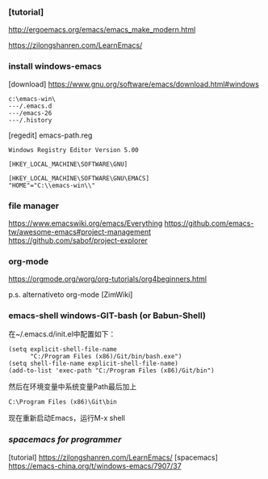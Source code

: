 ### [tutorial]

http://ergoemacs.org/emacs/emacs_make_modern.html

https://zilongshanren.com/LearnEmacs/

### install windows-emacs
[download] 
https://www.gnu.org/software/emacs/download.html#windows

```
c:\emacs-win\
---/.emacs.d
---/emacs-26
---/.history
```

[regedit] 
emacs-path.reg
```
Windows Registry Editor Version 5.00

[HKEY_LOCAL_MACHINE\SOFTWARE\GNU]

[HKEY_LOCAL_MACHINE\SOFTWARE\GNU\EMACS]
"HOME"="C:\\emacs-win\\"
```




### file manager
https://www.emacswiki.org/emacs/Everything
https://github.com/emacs-tw/awesome-emacs#project-management
https://github.com/sabof/project-explorer

### org-mode
https://orgmode.org/worg/org-tutorials/org4beginners.html

p.s. alternativeto org-mode [ZimWiki]


### emacs-shell windows-GIT-bash (or Babun-Shell)

在~/.emacs.d/init.el中配置如下：
```
(setq explicit-shell-file-name
      "C:/Program Files (x86)/Git/bin/bash.exe")
(setq shell-file-name explicit-shell-file-name)
(add-to-list 'exec-path "C:/Program Files (x86)/Git/bin")
```
然后在环境变量中系统变量Path最后加上
```
C:\Program Files (x86)\Git\bin  
```
现在重新启动Emacs，运行M-x shell



### *spacemacs for programmer*
[tutorial] https://zilongshanren.com/LearnEmacs/
[spacemacs] https://emacs-china.org/t/windows-emacs/7907/37
